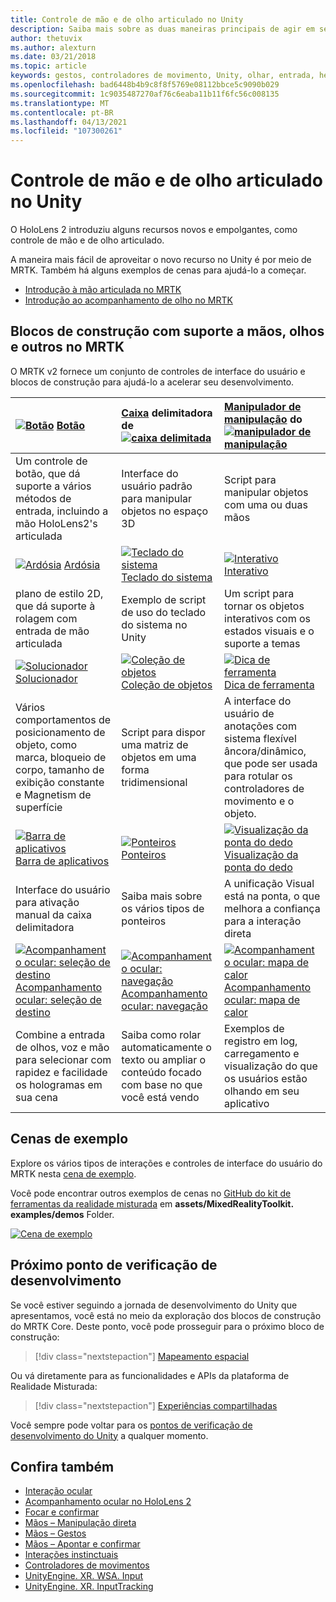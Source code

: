 ```yaml
---
title: Controle de mão e de olho articulado no Unity
description: Saiba mais sobre as duas maneiras principais de agir em seu olhar no Unity, gestos de mão e controladores de movimento.
author: thetuvix
ms.author: alexturn
ms.date: 03/21/2018
ms.topic: article
keywords: gestos, controladores de movimento, Unity, olhar, entrada, headset de realidade misturada, headset de realidade mista do Windows, headset de realidade virtual, MRTK, kit de ferramentas de realidade misturada
ms.openlocfilehash: bad6448b4b9c8f8f5769e08112bbce5c9090b029
ms.sourcegitcommit: 1c9035487270af76c6eaba11b11f6fc56c008135
ms.translationtype: MT
ms.contentlocale: pt-BR
ms.lasthandoff: 04/13/2021
ms.locfileid: "107300261"
---
```

# <a name="articulated-hand-and-eye-tracking-in-unity"></a>Controle de mão e de olho articulado no Unity

O HoloLens 2 introduziu alguns recursos novos e empolgantes, como controle de mão e de olho articulado.

A maneira mais fácil de aproveitar o novo recurso no Unity é por meio de MRTK. Também há alguns exemplos de cenas para ajudá-lo a começar.

* [Introdução à mão articulada no MRTK](https://docs.microsoft.com/windows/mixed-reality/mrtk-unity/features/input/hand-tracking)
* [Introdução ao acompanhamento de olho no MRTK](https://docs.microsoft.com/windows/mixed-reality/mrtk-unity/features/input/eye-tracking/eye-tracking-main)

## <a name="building-blocks-supporting-hands-eyes-and-others-in-mrtk"></a>Blocos de construção com suporte a mãos, olhos e outros no MRTK

O MRTK v2 fornece um conjunto de controles de interface do usuário e blocos de construção para ajudá-lo a acelerar seu desenvolvimento.

|  [![Botão](images/MRTK_Button_Main.png)](https://docs.microsoft.com/windows/mixed-reality/mrtk-unity/features/ux-building-blocks/button) [Botão](https://docs.microsoft.com/windows/mixed-reality/mrtk-unity/features/ux-building-blocks/button) | [Caixa](https://docs.microsoft.com/windows/mixed-reality/mrtk-unity/features/ux-building-blocks/bounding-box) delimitadora de [ ![ caixa delimitada](images/MRTK_BoundingBox_Main.png)](https://docs.microsoft.com/windows/mixed-reality/mrtk-unity/features/ux-building-blocks/bounding-box) | [Manipulador de manipulação](https://docs.microsoft.com/windows/mixed-reality/mrtk-unity/features/ux-building-blocks/manipulation-handler) do [ ![ manipulador de manipulação](images/MRTK_Manipulation_Main.png)](https://docs.microsoft.com/windows/mixed-reality/mrtk-unity/features/ux-building-blocks/manipulation-handler) |
|:--- | :--- | :--- |
| Um controle de botão, que dá suporte a vários métodos de entrada, incluindo a mão HoloLens2's articulada | Interface do usuário padrão para manipular objetos no espaço 3D | Script para manipular objetos com uma ou duas mãos |
|  [![Ardósia](images/MRTK_Slate_Main.png)](https://docs.microsoft.com/windows/mixed-reality/mrtk-unity/features/ux-building-blocks/slate) [Ardósia](https://docs.microsoft.com/windows/mixed-reality/mrtk-unity/features/ux-building-blocks/slate) | [![Teclado do sistema](images/MRTK_SystemKeyboard_Main.png)](https://docs.microsoft.com/windows/mixed-reality/mrtk-unity/features/ux-building-blocks/system-keyboard) [Teclado do sistema](https://docs.microsoft.com/windows/mixed-reality/mrtk-unity/features/ux-building-blocks/system-keyboard) | [![Interativo](images/InteractableExamples.png)](https://docs.microsoft.com/windows/mixed-reality/mrtk-unity/features/ux-building-blocks/interactable) [Interativo](https://docs.microsoft.com/windows/mixed-reality/mrtk-unity/features/ux-building-blocks/interactable) |
| plano de estilo 2D, que dá suporte à rolagem com entrada de mão articulada | Exemplo de script de uso do teclado do sistema no Unity  | Um script para tornar os objetos interativos com os estados visuais e o suporte a temas |
|  [![Solucionador](images/MRTK_Solver_Main.png)](https://docs.microsoft.com/windows/mixed-reality/mrtk-unity/features/ux-building-blocks/solvers/solver) [Solucionador](https://docs.microsoft.com/windows/mixed-reality/mrtk-unity/features/ux-building-blocks/solvers/solver) | [![Coleção de objetos](images/MRTK_ObjectCollection_Main.png)](https://docs.microsoft.com/windows/mixed-reality/mrtk-unity/features/ux-building-blocks/object-collection) [Coleção de objetos](https://docs.microsoft.com/windows/mixed-reality/mrtk-unity/features/ux-building-blocks/object-collection) | [![Dica de ferramenta](images/MRTK_Tooltip_Main.png)](https://docs.microsoft.com/windows/mixed-reality/mrtk-unity/features/ux-building-blocks/tooltip) [Dica de ferramenta](https://docs.microsoft.com/windows/mixed-reality/mrtk-unity/features/ux-building-blocks/tooltip) |
| Vários comportamentos de posicionamento de objeto, como marca, bloqueio de corpo, tamanho de exibição constante e Magnetism de superfície | Script para dispor uma matriz de objetos em uma forma tridimensional | A interface do usuário de anotações com sistema flexível âncora/dinâmico, que pode ser usada para rotular os controladores de movimento e o objeto. |
|  [![Barra de aplicativos](images/MRTK_AppBar_Main.png)](https://docs.microsoft.com/windows/mixed-reality/mrtk-unity/features/ux-building-blocks/app-bar) [Barra de aplicativos](https://docs.microsoft.com/windows/mixed-reality/mrtk-unity/features/ux-building-blocks/app-bar) | [![Ponteiros](images/MRTK_Pointer_Main.png)](https://docs.microsoft.com/windows/mixed-reality/mrtk-unity/features/input/pointers) [Ponteiros](https://docs.microsoft.com/windows/mixed-reality/mrtk-unity/features/input/pointers) | [![Visualização da ponta do dedo](images/MRTK_FingertipVisualization_Main.png)](https://docs.microsoft.com/windows/mixed-reality/mrtk-unity/features/ux-building-blocks/fingertip-visualization) [Visualização da ponta do dedo](https://docs.microsoft.com/windows/mixed-reality/mrtk-unity/features/ux-building-blocks/fingertip-visualization) |
| Interface do usuário para ativação manual da caixa delimitadora | Saiba mais sobre os vários tipos de ponteiros | A unificação Visual está na ponta, o que melhora a confiança para a interação direta |
|  [![Acompanhamento ocular: seleção de destino](images/mrtk_et_targetselect.png)](https://docs.microsoft.com/windows/mixed-reality/mrtk-unity/features/input/eye-tracking/eye-tracking-target-selection) [Acompanhamento ocular: seleção de destino](https://docs.microsoft.com/windows/mixed-reality/mrtk-unity/features/input/eye-tracking/eye-tracking-target-selection) | [![Acompanhamento ocular: navegação](images/mrtk_et_navigation.png)](https://docs.microsoft.com/windows/mixed-reality/mrtk-unity/features/input/eye-tracking/eye-tracking-navigation) [Acompanhamento ocular: navegação](https://docs.microsoft.com/windows/mixed-reality/mrtk-unity/features/input/eye-tracking/eye-tracking-navigation) | [![Acompanhamento ocular: mapa de calor](images/mrtk_et_heatmaps.png)](https://microsoft.github.io/MixedRealityToolkit-Unity/Documentation/EyeTracking/EyeTracking_Visualization.html) [Acompanhamento ocular: mapa de calor](https://microsoft.github.io/MixedRealityToolkit-Unity/Documentation/EyeTracking/EyeTracking_Visualization.html) |
| Combine a entrada de olhos, voz e mão para selecionar com rapidez e facilidade os hologramas em sua cena | Saiba como rolar automaticamente o texto ou ampliar o conteúdo focado com base no que você está vendo| Exemplos de registro em log, carregamento e visualização do que os usuários estão olhando em seu aplicativo |

## <a name="example-scenes"></a>Cenas de exemplo

Explore os vários tipos de interações e controles de interface do usuário do MRTK nesta [cena de exemplo](https://microsoft.github.io/MixedRealityToolkit-Unity/Documentation/README_HandInteractionExamples.html).

Você pode encontrar outros exemplos de cenas no [GitHub do kit de ferramentas da realidade misturada](https://github.com/Microsoft/MixedRealityToolkit-Unity) em **assets/MixedRealityToolkit. examples/demos** Folder.

[![Cena de exemplo](images/MRTK_Examples.png)](https://docs.microsoft.com/windows/mixed-reality/mrtk-unity/features/example-scenes/hand-interaction-examples)

## <a name="next-development-checkpoint"></a>Próximo ponto de verificação de desenvolvimento

Se você estiver seguindo a jornada de desenvolvimento do Unity que apresentamos, você está no meio da exploração dos blocos de construção do MRTK Core. Deste ponto, você pode prosseguir para o próximo bloco de construção:

> [!div class="nextstepaction"]
> [Mapeamento espacial](spatial-mapping-in-unity.md)

Ou vá diretamente para as funcionalidades e APIs da plataforma de Realidade Misturada:

> [!div class="nextstepaction"]
> [Experiências compartilhadas](shared-experiences-in-unity.md)

Você sempre pode voltar para os [pontos de verificação de desenvolvimento do Unity](unity-development-overview.md#2-core-building-blocks) a qualquer momento.

## <a name="see-also"></a>Confira também

* [Interação ocular](../../design/eye-gaze-interaction.md)
* [Acompanhamento ocular no HoloLens 2](../../design/eye-tracking.md)
* [Focar e confirmar](../../design/gaze-and-commit.md)
* [Mãos – Manipulação direta](../../design/direct-manipulation.md)
* [Mãos – Gestos](../../design/gaze-and-commit.md#composite-gestures)
* [Mãos – Apontar e confirmar](../../design/point-and-commit.md)
* [Interações instinctuais](../../design/interaction-fundamentals.md)
* [Controladores de movimentos](../../design/motion-controllers.md)
* [UnityEngine. XR. WSA. Input](https://docs.unity3d.com/ScriptReference/XR.WSA.Input.InteractionManager.html)
* [UnityEngine. XR. InputTracking](https://docs.unity3d.com/ScriptReference/XR.InputTracking.html)
